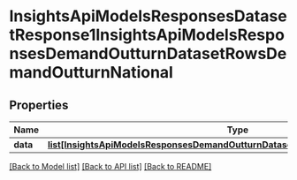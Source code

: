 # InsightsApiModelsResponsesDatasetResponse1InsightsApiModelsResponsesDemandOutturnDatasetRowsDemandOutturnNational

## Properties
Name | Type | Description | Notes
------------ | ------------- | ------------- | -------------
**data** | [**list[InsightsApiModelsResponsesDemandOutturnDatasetRowsDemandOutturnNational]**](InsightsApiModelsResponsesDemandOutturnDatasetRowsDemandOutturnNational.md) |  | [optional] 

[[Back to Model list]](../README.md#documentation-for-models) [[Back to API list]](../README.md#documentation-for-api-endpoints) [[Back to README]](../README.md)

